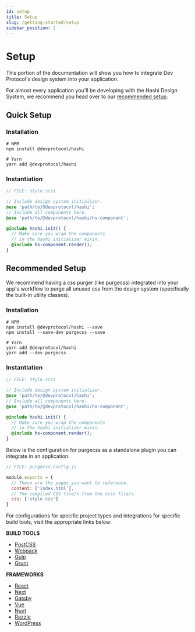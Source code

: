 ```yaml
---
id: setup
title: Setup
slug: /getting-started/setup
sidebar_position: 2
---
```

# Setup
This portion of the documentation will show you how to integrate Dev Protocol's design system into your application.

For almost every application you'll be developing with the Hashi Design System, we recommend you head over to our [recommended setup](#recommended-setup).

## Quick Setup
### Installation
```shell
# NPM
npm install @devprotocol/hashi

# Yarn
yarn add @devprotocol/hashi
```

### Instantiation
```scss
// FILE: style.scss

// Include design system initializer.
@use 'path/to/@devprotocol/hashi';
// Include all components here.
@use 'path/to/@devprotocol/hashi/hs-component';

@include hashi.init() {
  // Make sure you wrap the components 
  // in the hashi initializer mixin.
  @include hs-component.render();
}
```

## Recommended Setup
We recommend having a css purger (like purgecss) integrated into your app's workflow to purge all unused css from the design system (specifically the built-in utility classes).

### Installation
```shell
# NPM
npm install @devprotocol/hashi --save
npm install --save-dev purgecss --save

# Yarn
yarn add @devprotocol/hashi
yarn add --dev purgecss
```

### Instantiation
```scss
// FILE: style.scss

// Include design system initializer.
@use 'path/to/@devprotocol/hashi';
// Include all components here.
@use 'path/to/@devprotocol/hashi/hs-component';

@include hashi.init() {
  // Make sure you wrap the components 
  // in the hashi initializer mixin.
  @include hs-component.render();
}
```
Below is the configuration for purgecss as a standalone plugin you can integrate in an application.
```javascript
// FILE: purgecss.config.js

module.exports = {
  // These are the pages you want to reference.
  content: ['index.html'],
  // The compiled CSS file/s from the scss file/s.
  css: ['style.css']
}
```
For configurations for specific project types and integrations for specific build tools, visit the appropriate links below:

**BUILD TOOLS**
- [PostCSS](https://purgecss.com/plugins/postcss.html)
- [Webpack](https://purgecss.com/plugins/webpack.html)
- [Gulp](https://purgecss.com/plugins/gulp.html)
- [Grunt](https://purgecss.com/plugins/grunt.html)

**FRAMEWORKS**
- [React](https://purgecss.com/guides/react.html)
- [Next](https://purgecss.com/guides/next.html)
- [Gatsby](https://purgecss.com/guides/gatsby.html)
- [Vue](https://purgecss.com/guides/vue.html)
- [Nuxt](https://purgecss.com/guides/nuxt.html)
- [Razzle](https://purgecss.com/guides/razzle.html)
- [WordPress](https://purgecss.com/guides/wordpress.html)